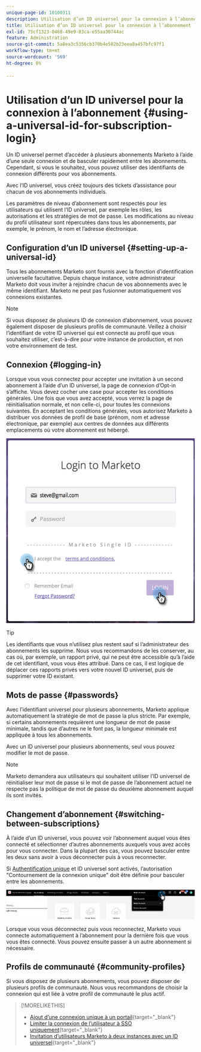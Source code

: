 ```yaml
---
unique-page-id: 10100311
description: Utilisation d’un ID universel pour la connexion à l’abonnement - Documents Marketo - Documentation du produit
title: Utilisation d’un ID universel pour la connexion à l’abonnement
exl-id: 75cf1323-0468-49e9-83ca-e55aa30744ac
feature: Administration
source-git-commit: 5a8ea3c5356cb370b4e502b23eea8a457bfc97f1
workflow-type: tm+mt
source-wordcount: '569'
ht-degree: 0%

---
```


# Utilisation d’un ID universel pour la connexion à l’abonnement {#using-a-universal-id-for-subscription-login}

Un ID universel permet d’accéder à plusieurs abonnements Marketo à l’aide d’une seule connexion et de basculer rapidement entre les abonnements. Cependant, si vous le souhaitez, vous pouvez utiliser des identifiants de connexion différents pour vos abonnements.

Avec l’ID universel, vous créez toujours des tickets d’assistance pour chacun de vos abonnements individuels.

Les paramètres de niveau d’abonnement sont respectés pour les utilisateurs qui utilisent l’ID universel, par exemple les rôles, les autorisations et les stratégies de mot de passe. Les modifications au niveau du profil utilisateur sont répercutées dans tous les abonnements, par exemple, le prénom, le nom et l’adresse électronique.

## Configuration d’un ID universel {#setting-up-a-universal-id}

Tous les abonnements Marketo sont fournis avec la fonction d’identification universelle facultative. Depuis chaque instance, votre administrateur Marketo doit vous inviter à rejoindre chacun de vos abonnements avec le même identifiant. Marketo ne peut pas fusionner automatiquement vos connexions existantes.

>[!NOTE]
>
>Si vous disposez de plusieurs ID de connexion d’abonnement, vous pouvez également disposer de plusieurs profils de communauté. Veillez à choisir l’identifiant de votre ID universel qui est connecté au profil que vous souhaitez utiliser, c’est-à-dire pour votre instance de production, et non votre environnement de test.

## Connexion {#logging-in}

Lorsque vous vous connectez pour accepter une invitation à un second abonnement à l’aide d’un ID universel, la page de connexion d’Opt-in s’affiche. Vous devez cocher une case pour accepter les conditions générales. Une fois que vous avez accepté, vous verrez la page de réinitialisation normale, et non celle-ci, pour toutes les connexions suivantes. En acceptant les conditions générales, vous autorisez Marketo à distribuer vos données de profil de base (prénom, nom et adresse électronique, par exemple) aux centres de données aux différents emplacements où votre abonnement est hébergé.

![](assets/using-a-universal-id-for-subscription-login-1.png)

>[!TIP]
>
>Les identifiants que vous n’utilisez plus restent sauf si l’administrateur des abonnements les supprime. Nous vous recommandons de les conserver, au cas où, par exemple, un rapport privé, qui ne peut être accessible qu’à l’aide de cet identifiant, vous vous êtes attribué. Dans ce cas, il est logique de déplacer ces rapports privés vers votre nouvel ID universel, puis de supprimer votre ID existant.

## Mots de passe {#passwords}

Avec l’identifiant universel pour plusieurs abonnements, Marketo applique automatiquement la stratégie de mot de passe la plus stricte. Par exemple, si certains abonnements requièrent une longueur de mot de passe minimale, tandis que d’autres ne le font pas, la longueur minimale est appliquée à tous les abonnements.

Avec un ID universel pour plusieurs abonnements, seul vous pouvez modifier le mot de passe.

>[!NOTE]
>
>Marketo demandera aux utilisateurs qui souhaitent utiliser l’ID universel de réinitialiser leur mot de passe si le mot de passe de l’abonnement actuel ne respecte pas la politique de mot de passe du deuxième abonnement auquel ils sont invités.

## Changement d’abonnement {#switching-between-subscriptions}

À l’aide d’un ID universel, vous pouvez voir l’abonnement auquel vous êtes connecté et sélectionner d’autres abonnements auxquels vous avez accès pour vous connecter. Dans la plupart des cas, vous pouvez basculer entre les deux sans avoir à vous déconnecter puis à vous reconnecter.

Si [Authentification unique](/help/marketo/product-docs/administration/additional-integrations/add-single-sign-on-to-a-portal.md) et ID universel sont activés, l’autorisation &quot;Contournement de la connexion unique&quot; doit être définie pour basculer entre les abonnements.

![](assets/using-a-universal-id-for-subscription-login-2.png)

Lorsque vous vous déconnectez puis vous reconnectez, Marketo vous connecte automatiquement à l’abonnement pour la dernière fois que vous vous êtes connecté. Vous pouvez ensuite passer à un autre abonnement si nécessaire.

## Profils de communauté {#community-profiles}

Si vous disposez de plusieurs abonnements, vous pouvez disposer de plusieurs profils de communauté. Nous vous recommandons de choisir la connexion qui est liée à votre profil de communauté le plus actif.

>[!MORELIKETHIS]
>
>* [Ajout d’une connexion unique à un portail](/help/marketo/product-docs/administration/additional-integrations/add-single-sign-on-to-a-portal.md){target="_blank"}
>* [Limiter la connexion de l’utilisateur à SSO uniquement](/help/marketo/product-docs/administration/additional-integrations/restrict-user-login-to-sso-only.md){target="_blank"}
>* [Invitation d’utilisateurs Marketo à deux instances avec un ID universel](https://nation.marketo.com/t5/Knowledgebase/Inviting-Marketo-Users-to-Two-Instances-with-Universal-ID-UID/ta-p/251122){target="_blank"}
